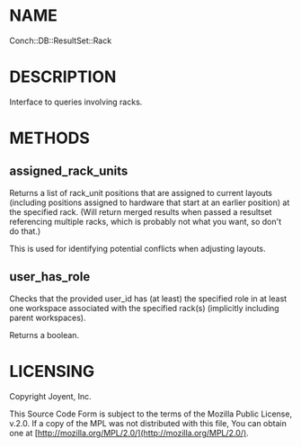 # NAME

Conch::DB::ResultSet::Rack

# DESCRIPTION

Interface to queries involving racks.

# METHODS

## assigned\_rack\_units

Returns a list of rack\_unit positions that are assigned to current layouts (including positions
assigned to hardware that start at an earlier position) at the specified rack. (Will return
merged results when passed a resultset referencing multiple racks, which is probably not what
you want, so don't do that.)

This is used for identifying potential conflicts when adjusting layouts.

## user\_has\_role

Checks that the provided user\_id has (at least) the specified role in at least one workspace
associated with the specified rack(s) (implicitly including parent workspaces).

Returns a boolean.

# LICENSING

Copyright Joyent, Inc.

This Source Code Form is subject to the terms of the Mozilla Public License,
v.2.0. If a copy of the MPL was not distributed with this file, You can obtain
one at [http://mozilla.org/MPL/2.0/](http://mozilla.org/MPL/2.0/).
